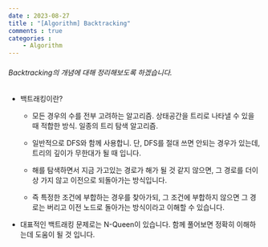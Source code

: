 ```yaml
---
date : 2023-08-27
title : "[Algorithm] Backtracking"
comments : true
categories : 
    - Algorithm
---
```


###### Backtracking의 개념에 대해 정리해보도록 하겠습니다.

* 백트래킹이란?
    * 모든 경우의 수를 전부 고려하는 알고리즘. 상태공간을 트리로 나타낼 수 있을 때 적합한 방식. 일종의 트리 탐색 알고리즘.
    * 일반적으로 DFS와 함께 사용합니. 단, DFS를 절대 쓰면 안되는 경우가 있는데, 트리의 깊이가 무한대가 될 때 입니다.

    * 해를 탐색하면서 지금 가고있는 경로가 해가 될 것 같지 않으면, 그 경로를 더이상 가지 않고 이전으로 되돌아가는 방식입니다.
    * 즉 특정한 조건에 부합하는 경우를 찾아가되, 그 조건에 부합하지 않으면 그 경로는 버리고 이전 노드로 돌아가는 방식이라고 이해할 수 있습니다.

* 대표적인 백트래킹 문제로는 N-Queen이 있습니다. 함께 풀어보면 정확히 이해하는데 도움이 될 것 입니다.